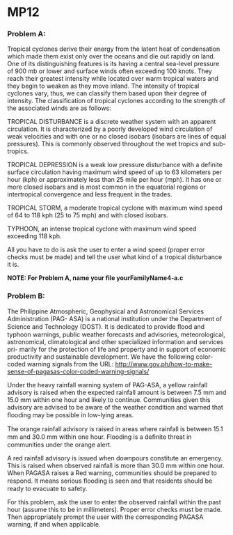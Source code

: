 # MP12
### Problem A:

Tropical cyclones derive their energy from the latent heat of condensation which made them exist only over the oceans and die out rapidly on land. One of its distinguishing features is its having a central sea-level pressure of 900 mb or lower and surface winds often exceeding 100 knots. They reach their greatest intensity while located over warm tropical waters and they begin to weaken as they move inland. The intensity of tropical cyclones vary, thus, we can classify them based upon their degree of intensity. The classification of tropical cyclones according to the strength of the associated winds are as follows:

TROPICAL DISTURBANCE is a discrete weather system with an apparent circulation. It is characterized by a poorly developed wind circulation of weak velocities and with one or no closed isobars (isobars are lines of equal pressures). This is commonly observed throughout the wet tropics and sub-tropics.

TROPICAL DEPRESSION is a weak low pressure disturbance with a definite surface circulation having maximum wind speed of up to 63 kilometers per hour (kph) or approximately less than 25 mile per hour (mph). It has one or more closed isobars and is most common in the equatorial regions or intertropical convergence and less frequent in the trades.

TROPICAL STORM, a moderate tropical cyclone with maximum wind speed of 64 to 118 kph (25 to 75 mph) and with closed isobars.

TYPHOON, an intense tropical cyclone with maximum wind speed exceeding 118 kph.

All you have to do is ask the user to enter a wind speed (proper error checks must be made) and tell the user what kind of a tropical disturbance it is.

**NOTE: For Problem A, name your file yourFamilyName4-a.c**


### Problem B:

The Philippine Atmospheric, Geophysical and Astronomical Services Administration (PAG- ASA) is a national institution under the Department of Science and Technology (DOST). It is dedicated to provide ﬂood and typhoon warnings, public weather forecasts and advisories, meteorological, astronomical, climatological and other specialized information and services pri- marily for the protection of life and property and in support of economic productivity and sustainable development. We have the following color-coded warning signals from the URL: http://www.gov.ph/how-to-make-sense-of-pagasas-color-coded-warning-signals/

Under the heavy rainfall warning system of PAG-ASA, a yellow rainfall advisory is raised when the expected rainfall amount is between 7.5 mm and 15.0 mm within one hour and likely to continue. Communities given this advisory are advised to be aware of the weather condition and warned that ﬂooding may be possible in low-lying areas.

The orange rainfall advisory is raised in areas where rainfall is between 15.1 mm and 30.0 mm within one hour. Flooding is a deﬁnite threat in communities under the orange alert.

A red rainfall advisory is issued when downpours constitute an emergency. This is raised when observed rainfall is more than 30.0 mm within one hour. When PAGASA raises a Red warning, communities should be prepared to respond. It means serious ﬂooding is seen and that residents should be ready to evacuate to safety.

For this problem, ask the user to enter the observed rainfall within the past hour (assume this to be in millimeters). Proper error checks must be made.  Then appropriately prompt the user with the corresponding PAGASA warning, if and when applicable.

